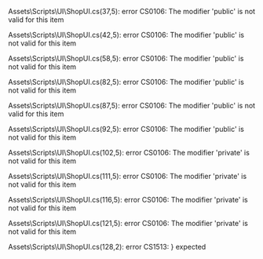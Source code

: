 Assets\Scripts\UI\ShopUI.cs(37,5): error CS0106: The modifier 'public' is not valid for this item

Assets\Scripts\UI\ShopUI.cs(42,5): error CS0106: The modifier 'public' is not valid for this item

Assets\Scripts\UI\ShopUI.cs(58,5): error CS0106: The modifier 'public' is not valid for this item

Assets\Scripts\UI\ShopUI.cs(82,5): error CS0106: The modifier 'public' is not valid for this item

Assets\Scripts\UI\ShopUI.cs(87,5): error CS0106: The modifier 'public' is not valid for this item

Assets\Scripts\UI\ShopUI.cs(92,5): error CS0106: The modifier 'public' is not valid for this item

Assets\Scripts\UI\ShopUI.cs(102,5): error CS0106: The modifier 'private' is not valid for this item

Assets\Scripts\UI\ShopUI.cs(111,5): error CS0106: The modifier 'private' is not valid for this item

Assets\Scripts\UI\ShopUI.cs(116,5): error CS0106: The modifier 'private' is not valid for this item

Assets\Scripts\UI\ShopUI.cs(121,5): error CS0106: The modifier 'private' is not valid for this item

Assets\Scripts\UI\ShopUI.cs(128,2): error CS1513: } expected

